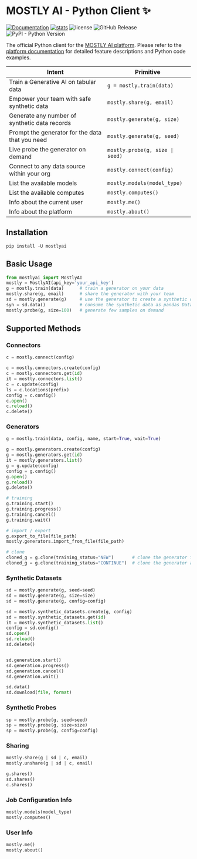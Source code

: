 # MOSTLY AI - Python Client ✨

[![Documentation](https://img.shields.io/badge/docs-latest-green)](https://mostly-ai.github.io/mostly-python/) [![stats](https://pepy.tech/badge/mostlyai)](https://pypi.org/project/mostlyai/) ![license](https://img.shields.io/github/license/mostly-ai/mostly-python) ![GitHub Release](https://img.shields.io/github/v/release/mostly-ai/mostly-python) ![PyPI - Python Version](https://img.shields.io/pypi/pyversions/mostlyai)

The official Python client for the [MOSTLY AI platform](https://app.mostly.ai/). Please refer to the [platform documentation](https://mostly.ai/docs) for detailed feature descriptions and Python code examples.

| Intent                                          | Primitive                        |
|-------------------------------------------------|----------------------------------|
| Train a Generative AI on tabular data           | `g = mostly.train(data)`         |
| Empower your team with safe synthetic data      | `mostly.share(g, email)`         |
| Generate any number of synthetic data records   | `mostly.generate(g, size)`       |
| Prompt the generator for the data that you need | `mostly.generate(g, seed)`       |
| Live probe the generator on demand              | `mostly.probe(g, size \| seed)`  |
| Connect to any data source within your org      | `mostly.connect(config)`         |
| List the available models                       | `mostly.models(model_type)`      |
| List the available computes                     | `mostly.computes()`              |
| Info about the current user                     | `mostly.me()`                    |
| Info about the platform                         | `mostly.about()`                 |



## Installation

```shell
pip install -U mostlyai
```

## Basic Usage
```python
from mostlyai import MostlyAI
mostly = MostlyAI(api_key='your_api_key')
g = mostly.train(data)      # train a generator on your data
mostly.share(g, email)      # share the generator with your team
sd = mostly.generate(g)     # use the generator to create a synthetic dataset
syn = sd.data()             # consume the synthetic data as pandas DataFrame(s)
mostly.probe(g, size=100)   # generate few samples on demand
```

## Supported Methods

### Connectors

```python
c = mostly.connect(config)

c = mostly.connectors.create(config)
c = mostly.connectors.get(id)
it = mostly.connectors.list()
c = c.update(config)
ls = c.locations(prefix)
config = c.config()
c.open()
c.reload()
c.delete()
```

### Generators

```python
g = mostly.train(data, config, name, start=True, wait=True)

g = mostly.generators.create(config)
g = mostly.generators.get(id)
it = mostly.generators.list()
g = g.update(config)
config = g.config()
g.open()
g.reload()
g.delete()

# training
g.training.start()
g.training.progress()
g.training.cancel()
g.training.wait()

# import / export
g.export_to_file(file_path)
mostly.generators.import_from_file(file_path)

# clone
cloned_g = g.clone(training_status="NEW")       # clone the generator for new training
cloned_g = g.clone(training_status="CONTINUE")  # clone the generator and reuse its weights for continued training
```

### Synthetic Datasets

```python
sd = mostly.generate(g, seed=seed)
sd = mostly.generate(g, size=size)
sd = mostly.generate(g, config=config)

sd = mostly.synthetic_datasets.create(g, config)
sd = mostly.synthetic_datasets.get(id)
it = mostly.synthetic_datasets.list()
config = sd.config()
sd.open()
sd.reload()
sd.delete()


sd.generation.start()
sd.generation.progress()
sd.generation.cancel()
sd.generation.wait()

sd.data()
sd.download(file, format)
```

### Synthetic Probes
```python
sp = mostly.probe(g, seed=seed)
sp = mostly.probe(g, size=size)
sp = mostly.probe(g, config=config)
```

### Sharing

```python
mostly.share(g | sd | c, email)
mostly.unshare(g | sd | c, email)

g.shares()
sd.shares()
c.shares()
```

### Job Configuration Info
```python
mostly.models(model_type)
mostly.computes()
```

### User Info

```python
mostly.me()
mostly.about()

```
